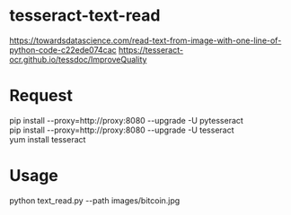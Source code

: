 # tesseract-text-read
https://towardsdatascience.com/read-text-from-image-with-one-line-of-python-code-c22ede074cac
https://tesseract-ocr.github.io/tessdoc/ImproveQuality

# Request
pip install --proxy=http://proxy:8080 --upgrade -U pytesseract</br>
pip install --proxy=http://proxy:8080 --upgrade -U tesseract</br>
yum install tesseract

# Usage
python text_read.py --path images/bitcoin.jpg
